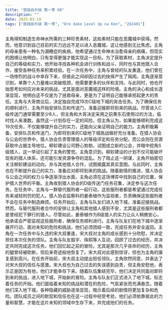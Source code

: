 ```yaml
---
title: "我独自升级 第一季 08"
description: ""
date: 2025-03-19
tags: ["我独自升级 第一季", "Ore dake Level Up na Ken", "202401"]
---
```


主角得知制造生命神水所需的三种珍贵素材，这些素材只能在恶魔城中获得。然而，他意识到自己目前的实力远远不足以进入恶魔城，这让他感到无比焦虑。主角的母亲患有一种名为溺睡症的疾病，他希望通过生命神水治愈母亲的病痛，但现实的困境让他明白，只有变得更强才能实现这一目标。为了获取素材，主角决定提升自己的等级和实力，他开始寻找各种机会进行训练和战斗，同时也与其他猎人合作，接受各种任务来积累经验。在一次任务中，主角与曾经的队友重逢，他们曾在一场惨烈的战斗中幸存下来，但彼此之间却因过去的抉择产生了隔阂。主角逐渐意识到，单靠个人力量难以突破瓶颈，他需要更多的伙伴和支持。与此同时，他也开始思考如何应对未来的挑战，尤其是面对恶魔城这样的险境。主角的决心和成长逐渐显现，他明白这不仅是为了拯救母亲，更是为了证明自己能够承担起更大的责任。主角与大哥商议后，决定独自完成19次C级地下城的突击任务。为了确保任务的顺利进行，主角开始安排队员和传送门，准备迎接即将到来的挑战。尽管进入C级传送门通常需要至少8人，但主角和大哥决定采用之前黄东石使用过的方法，临时找人来凑数。虽然这一计划存在一定的风险，但主角认为，如果能够顺利完成这19次任务，不仅能够提升自己的实力，还能向父亲证明自己的能力。主角积极筹备，安排队员和传送门，为即将到来的C级地下城挑战做好充分准备。在猎人协会与公会的世界中，猎人协会负责管理猎人的等级评定和任务分配，而公会则在资源获取中占据主导地位。柳轸建设公司野心勃勃，试图成立新的公会，并暗中挖角S级猎人，这一举动引起了主角的警觉。主角意识到，柳轸建设的计划不仅可能破坏现有的猎人体系，还可能引发资源争夺的混乱。为了阻止这一阴谋，主角开始密切关注柳轸建设的动向，并与其他猎人合作，试图揭露其真实意图。与此同时，主角也在不断提升自己的实力，准备应对即将到来的挑战。随着剧情的推进，猎人协会与公会之间的权力斗争逐渐浮出水面，主角必须在这场博弈中找到自己的位置，保护猎人世界的平衡。主角收到猎人协会的D级传送门任务召集，决定参与这次任务。在任务中，主角与一群替代服刑者一起行动，这些服刑者都是希望通过完成任务来减轻刑罚的犯人。猎人协会监察科的姜泰植作为监视者，负责确保这些服刑者不会在任务中制造麻烦。任务开始后，主角与队友们进入地下城，准备迎接挑战。然而，与替代服刑者合作的安排让主角和其他猎人感到不安，尤其是这些服刑者都是曾经犯下罪行的猎人。尽管如此，姜泰植作为B级猎人的实力让众人稍微安心，他承诺会严密监视这些服刑者，确保任务顺利进行。主角与队友们在地下城中逐渐展开行动，面对未知的危险和挑战，他们必须团结一致，完成任务并安全返回。主角在一次任务中与久违的宋大叔重逢，宋大叔对主角的成长感到十分欣慰，并决定担任本次任务的领队。主角与队友振宇、珠熙等人互动，回顾了过去的经历，并决定共同完成这次任务。他们回忆起之前的冒险，尤其是那次几乎丧命的经历，主角的腿曾经被砍断，但后来奇迹般地恢复了。宋大叔对此感到惊讶，但也为主角的康复感到高兴。在任务开始前，宋大叔主动提出担任领队，主角欣然同意，并表达了对宋大叔的信任与感激。宋大叔也为自己过去的失误感到自责，但主角安慰他，表示正是因为有他，他们才能幸存下来。随着队伍集结完毕，他们决定共同面对即将到来的挑战，进入地下城，开始新的冒险。主角与队友们正式进入了地下城，标志着任务的开始。他们面临着未知的挑战和潜在的危险，气氛紧张而充满悬念。随着他们深入地下城，各种隐藏的威胁逐渐显现，暗示着后续的剧情将更加复杂和危险。团队成员之间的默契和信任也在这一过程中经受考验，他们必须依靠彼此的力量和智慧，才能在这片未知的领域中生存下来，并完成他们的任务。